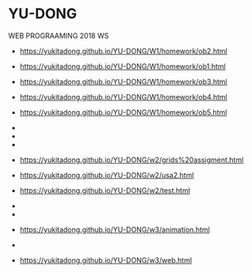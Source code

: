 # YU-DONG
WEB PROGRAAMING 2018 WS


* https://yukitadong.github.io/YU-DONG/W1/homework/ob2.html
* https://yukitadong.github.io/YU-DONG/W1/homework/ob1.html
* https://yukitadong.github.io/YU-DONG/W1/homework/ob3.html
* https://yukitadong.github.io/YU-DONG/W1/homework/ob4.html
* https://yukitadong.github.io/YU-DONG/W1/homework/ob5.html
*
*
*
* https://yukitadong.github.io/YU-DONG/w2/grids%20assigment.html
* https://yukitadong.github.io/YU-DONG/w2/usa2.html
* https://yukitadong.github.io/YU-DONG/w2/test.html
*
*
* https://yukitadong.github.io/YU-DONG/w3/animation.html






*
* https://yukitadong.github.io/YU-DONG/w3/web.html
